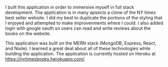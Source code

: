 
I built this application in order to immersive myself in full stack development. The application is in many apsects a clone of the NY times best seller website. I did my best to duplicate the portions of the styling that I enjoyed and attempted to make improvenments where I could. I also added login with google oauth so users can read and write reviews about the books on the website. 


This application was built on the MERN stack (MongoDB, Express, React, and Node). I learned a great deal about all of these technologies while building the application. The application is currently hosted on Heroku at https://nytimesbooks.herokuapp.com/. 
